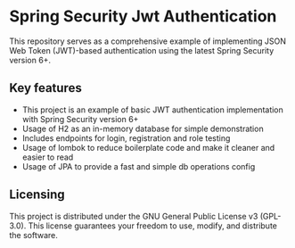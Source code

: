 # Spring Security Jwt Authentication
This repository serves as a comprehensive example of implementing JSON Web Token (JWT)-based authentication using the latest Spring Security version 6+.

## Key features

- This project is an example of basic JWT authentication implementation with Spring Security version 6+
- Usage of H2 as an in-memory database for simple demonstration
- Includes endpoints for login, registration and role testing
- Usage of lombok to reduce boilerplate code and make it cleaner and easier to read
- Usage of JPA to provide a fast and simple db operations config

## Licensing
This project is distributed under the GNU General Public License v3 (GPL-3.0). 
This license guarantees your freedom to use, modify, and distribute the software.
